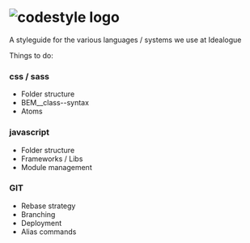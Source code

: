 ![codestyle logo](http://f.cl.ly/items/1y2x0N3s0P1M0Z3E330K/logo.png)
=========

A styleguide for the various languages / systems we use at Idealogue

Things to do:

### css / sass
- Folder structure
- BEM__class--syntax
- Atoms

### javascript
- Folder structure
- Frameworks / Libs
- Module management

### GIT
- Rebase strategy
- Branching
- Deployment
- Alias commands
